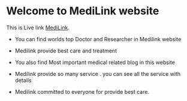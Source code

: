 # Welcome to MediLink website

This is Live link [MediLink](https://medilink-care.web.app).

* You can find worlds top Doctor and Researcher in Medilink website

* Medilink provide best care and treatment 

* You also find Most important medical related blog in this website

* Medilink provide so many service . you can see all the service with details

* Medilink committed to everyone for provide best care.
